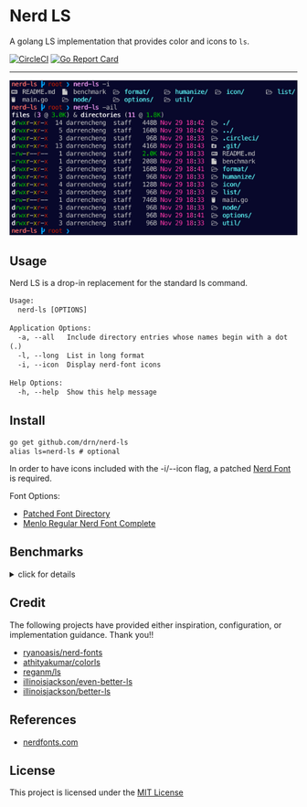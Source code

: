 # Nerd LS

A golang LS implementation that provides color and icons to `ls`.

[![CircleCI](https://circleci.com/gh/drn/nerd-ls.svg?style=svg)](https://circleci.com/gh/drn/nerd-ls)
[![Go Report Card](https://goreportcard.com/badge/github.com/drn/nerd-ls)](https://goreportcard.com/report/github.com/drn/nerd-ls)

* * *

<p align="center"><img src="screenshot.png" width="600"></p>

## Usage

Nerd LS is a drop-in replacement for the standard ls command.

```
Usage:
  nerd-ls [OPTIONS]

Application Options:
  -a, --all   Include directory entries whose names begin with a dot (.)
  -l, --long  List in long format
  -i, --icon  Display nerd-font icons

Help Options:
  -h, --help  Show this help message
```

## Install

```
go get github.com/drn/nerd-ls
alias ls=nerd-ls # optional
```

In order to have icons included with the -i/--icon flag, a patched
[Nerd Font](http://nerdfonts.com/)
is required.

Font Options:

* [Patched Font Directory](https://github.com/ryanoasis/nerd-fonts#patched-fonts)
* [Menlo Regular Nerd Font Complete](https://github.com/drn/dots/blob/master/lib/fonts/Menlo%20Regular%20Nerd%20Font%20Complete.otf)

## Benchmarks

<details>
<summary>click for details</summary>
<p>

ls
```
❯ time (repeat 100 { ls })
0.09s user 0.13s system 90% cpu 0.240 total
```

[nerd-ls](https://github.com/drn/nerd-ls)
```
❯ time (repeat 100 { nerd-ls })
0.23s user 0.23s system 77% cpu 0.599 total
```

[exa](https://github.com/ogham/exa)
```
❯ time (repeat 100 { exa })
0.57s user 0.38s system 91% cpu 1.035 total
```

[colorls](https://github.com/athityakumar/colorls)
```
❯ time (repeat 100 { colorls })
23.72s user 10.21s system 95% cpu 35.390 total
```

</p>
</details>

## Credit

The following projects have provided either inspiration, configuration, or
implementation guidance. Thank you!!

- [ryanoasis/nerd-fonts](https://github.com/ryanoasis/nerd-fonts)
- [athityakumar/colorls](https://github.com/athityakumar/colorls)
- [reganm/ls](https://github.com/reganm/ls)
- [illinoisjackson/even-better-ls](https://github.com/illinoisjackson/even-better-ls)
- [illinoisjackson/better-ls](https://github.com/illinoisjackson/better-ls)

## References

- [nerdfonts.com](http://nerdfonts.com/#cheat-sheet)

## License

This project is licensed under the [MIT License](LICENSE.md)
